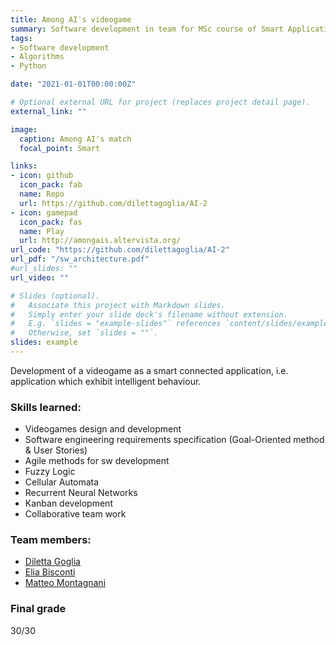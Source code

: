 ```yaml
---
title: Among AI's videogame
summary: Software development in team for MSc course of Smart Applications.
tags:
- Software development
- Algorithms
- Python

date: "2021-01-01T00:00:00Z"

# Optional external URL for project (replaces project detail page).
external_link: ""

image:
  caption: Among AI's match
  focal_point: Smart

links:
- icon: github
  icon_pack: fab
  name: Repo
  url: https://github.com/dilettagoglia/AI-2
- icon: gamepad
  icon_pack: fas
  name: Play
  url: http://amongais.altervista.org/
url_code: "https://github.com/dilettagoglia/AI-2"
url_pdf: "/sw_architecture.pdf"
#url_slides: ""
url_video: ""

# Slides (optional).
#   Associate this project with Markdown slides.
#   Simply enter your slide deck's filename without extension.
#   E.g. `slides = "example-slides"` references `content/slides/example-slides.md`.
#   Otherwise, set `slides = ""`.
slides: example
---
```

Development of a videogame as a smart connected application, i.e. application which exhibit intelligent behaviour.

### Skills learned: 
- Videogames design and development
- Software engineering requirements specification (Goal-Oriented method & User Stories)
- Agile methods for sw development
- Fuzzy Logic
- Cellular Automata
- Recurrent Neural Networks
- Kanban development
- Collaborative team work

### Team members:
- [Diletta Goglia](https://github.com/dilettagoglia)
- [Elia Bisconti](https://github.com/eliabisconti)
- [Matteo Montagnani](https://github.com/monta8)

### Final grade
30/30
